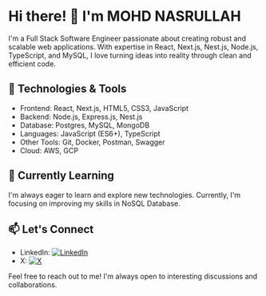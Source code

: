 # Hi there! 👋 I'm MOHD NASRULLAH

I'm a Full Stack Software Engineer passionate about creating robust and scalable web applications. With expertise in React, Next.js, Nest.js, Node.js, TypeScript, and MySQL, I love turning ideas into reality through clean and efficient code.

## 🔧 Technologies & Tools

- Frontend: React, Next.js, HTML5, CSS3, JavaScript
- Backend: Node.js, Express.js, Nest.js
- Database: Postgres, MySQL, MongoDB
- Languages: JavaScript (ES6+), TypeScript
- Other Tools: Git, Docker, Postman, Swagger
- Cloud: AWS, GCP

## 🌱 Currently Learning

I'm always eager to learn and explore new technologies. Currently, I'm focusing on improving my skills in NoSQL Database.

## 📫 Let's Connect

- LinkedIn: [![LinkedIn](https://img.shields.io/badge/-LinkedIn-blue?style=flat-square&logo=Linkedin&logoColor=white&link=LinkedIn)](https://www.linkedin.com/in/mohd-nasrullah-941362149/)
- X: [![X](https://img.shields.io/badge/-X-black?style=flat-square&logo=X&logoColor=Black&link=X)](https://x.com/@imohdnasrullah)

Feel free to reach out to me! I'm always open to interesting discussions and collaborations.

